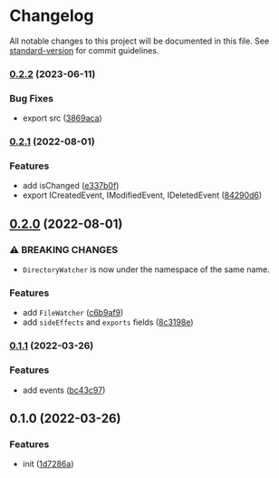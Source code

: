# Changelog

All notable changes to this project will be documented in this file. See [standard-version](https://github.com/conventional-changelog/standard-version) for commit guidelines.

### [0.2.2](https://github.com/BlackGlory/extra-watcher/compare/v0.2.1...v0.2.2) (2023-06-11)


### Bug Fixes

* export src ([3869aca](https://github.com/BlackGlory/extra-watcher/commit/3869aca42e5e5fe806aec41d159a27d05814669c))

### [0.2.1](https://github.com/BlackGlory/extra-watcher/compare/v0.2.0...v0.2.1) (2022-08-01)


### Features

* add isChanged ([e337b0f](https://github.com/BlackGlory/extra-watcher/commit/e337b0ff7c7c4e2ab862f9b3cbf13eb41831f82a))
* export ICreatedEvent, IModifiedEvent, IDeletedEvent ([84290d6](https://github.com/BlackGlory/extra-watcher/commit/84290d61822d603180824e01954637c44d8026fc))

## [0.2.0](https://github.com/BlackGlory/extra-watcher/compare/v0.1.1...v0.2.0) (2022-08-01)


### ⚠ BREAKING CHANGES

* `DirectoryWatcher` is now under the namespace of the same name.

### Features

* add `FileWatcher` ([c6b9af9](https://github.com/BlackGlory/extra-watcher/commit/c6b9af9fd23054d3cc6e490e658b9afd125f7cf7))
* add `sideEffects` and `exports` fields ([8c3198e](https://github.com/BlackGlory/extra-watcher/commit/8c3198ef4a928320b81b06d79ebbf84d28a3f752))

### [0.1.1](https://github.com/BlackGlory/extra-watcher/compare/v0.1.0...v0.1.1) (2022-03-26)


### Features

* add events ([bc43c97](https://github.com/BlackGlory/extra-watcher/commit/bc43c9756e6e7af90f73d81cb6c3f275017ecc35))

## 0.1.0 (2022-03-26)


### Features

* init ([1d7286a](https://github.com/BlackGlory/extra-watcher/commit/1d7286ab8a4bc8284f57444b5835adc0499fd29b))
